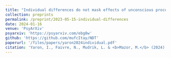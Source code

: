 ```yaml
---
title: "Individual differences do not mask effects of unconscious processing"
collection: preprints
permalink: /preprint/2023-05-15-individual-differences
date: 2024-01-16
venue: 'PsyArXiv'
psyarxiv: 'https://psyarxiv.com/ebg8w'
github: 'https://github.com/mufcItay/NDT'
paperurl: '/files/papers/yaron2024individual.pdf'
citation: 'Yaron, I., Faivre, N., Mudrik, L. & <b>Mazor, M.</b> (2024). Individual differences do not mask effects of unconscious processing.'
---
```

